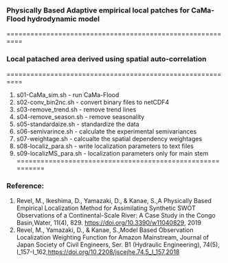 ### Physically Based Adaptive empirical local patches for CaMa-Flood hydrodynamic model
==========================================================
### Local patached area derived using spatial auto-correlation
==========================================================
1. s01-CaMa_sim.sh - run CaMa-Flood
2. s02-conv_bin2nc.sh - convert binary files to netCDF4
3. s03-remove_trend.sh - remove trend lines
4. s04-remove_season.sh - remove seasonality
5. s05-standardaize.sh - standardize the data
6. s06-semivarince.sh - calculate the experimental semivariances
7. s07-weightage.sh - calcualte the spatial dependency weightages
8. s08-localiz_para.sh - write localization parameters to text files
9. s09-localizMS_para.sh - localization parameters only for main stem
==========================================================
### Reference:
1. Revel, M., Ikeshima, D., Yamazaki, D., & Kanae, S.,A Physically Based Empirical Localization Method for Assimilating Synthetic SWOT Observations of a Continental-Scale River: A Case Study in the Congo Basin,Water, 11(4), 829. https://doi.org/10.3390/w11040829, 2019
2. Revel, M., Yamazaki, D., & Kanae, S.,Model Based Observation Localization Weighting Function for Amazon Mainstream, Journal of Japan Society of Civil Engineers, Ser. B1 (Hydraulic Engineering), 74(5), I_157-I_162,https://doi.org/10.2208/jscejhe.74.5_I_157,2018 